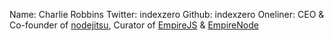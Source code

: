 Name: Charlie Robbins
Twitter: indexzero
Github: indexzero
Oneliner: CEO & Co-founder of <a href="http://nodejitsu.com">nodejitsu</a>, Curator of <a href="http://empirejs.org/">EmpireJS</a> & <a href="http://empirenode.org/">EmpireNode</a>